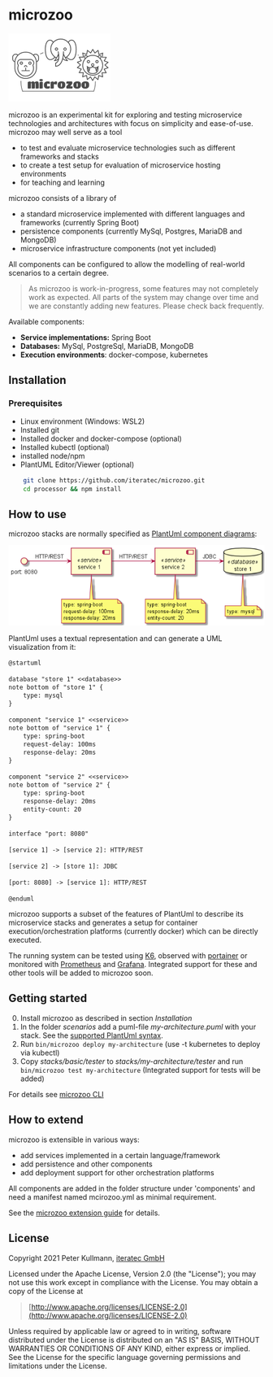 # microzoo

![microzoo-logo.png](./doc/images/microzoo-logo.png)

microzoo is an experimental kit for exploring and testing microservice technologies and architectures with focus on
simplicity and ease-of-use. microzoo may well serve as a tool

- to test and evaluate microservice technologies such as different frameworks and stacks
- to create a test setup for evaluation of microservice hosting environments
- for teaching and learning

microzoo consists of a library of

- a standard microservice implemented with different languages and frameworks (currently Spring Boot)
- persistence components (currently MySql, Postgres, MariaDB and MongoDB)
- microservice infrastructure components (not yet included)

All components can be configured to allow the modelling of real-world scenarios to a certain degree.

> As microzoo is work-in-progress, some features may not completely work as expected.
> All parts of the system may change over time and we are constantly adding new features. Please check back frequently. 

Available components:

- **Service implementations:** Spring Boot
- **Databases:** MySql, PostgreSql, MariaDB, MongoDB
- **Execution environments**: docker-compose, kubernetes

## Installation

### Prerequisites

- Linux environment (Windows: WSL2)
- Installed git
- Installed docker and docker-compose (optional)
- Installed kubectl (optional)
- installed node/npm
- PlantUML Editor/Viewer (optional)

````bash
    git clone https://github.com/iteratec/microzoo.git
    cd processor && npm install
````

## How to use

microzoo stacks are normally specified as [PlantUml component diagrams](https://plantuml.com/en/component-diagram):

![doc/images/basic_scenario.png](doc/images/basic_scenario.png)

PlantUml uses a textual representation and can generate a UML visualization from it:

````plantuml
@startuml

database "store 1" <<database>>
note bottom of "store 1" {
    type: mysql
}

component "service 1" <<service>>
note bottom of "service 1" {
    type: spring-boot
    request-delay: 100ms
    response-delay: 20ms
}

component "service 2" <<service>>
note bottom of "service 2" {
    type: spring-boot
    response-delay: 20ms
    entity-count: 20
}

interface "port: 8080"

[service 1] -> [service 2]: HTTP/REST

[service 2] -> [store 1]: JDBC

[port: 8080] -> [service 1]: HTTP/REST

@enduml
````

microzoo supports a subset of the features of PlantUml to describe its microservice stacks and generates
a setup for container execution/orchestration platforms (currently docker) which can be directly executed. 

The running system can be tested using [K6](https://k6.io/), observed with [portainer](https://www.portainer.io/)
or monitored with [Prometheus](https://prometheus.io/) and [Grafana](https://grafana.com/). Integrated support for
these and other tools will be added to microzoo soon.

## Getting started

0. Install microzoo as described in section *Installation*
1. In the folder *scenarios* add a puml-file *my-architecture.puml* with your stack.
   See the [supported PlantUml syntax](doc/supported_plantuml.md).
2. Run `bin/microzoo deploy my-architecture` (use -t kubernetes to deploy via kubectl)
3. Copy *stacks/basic/tester* to *stacks/my-architecture/tester* and run `bin/microzoo test my-architecture` (Integrated support for tests will be added)

For details see [microzoo CLI](doc/microzoo_cli.md)

## How to extend

microzoo is extensible in various ways:

- add services implemented in a certain language/framework
- add persistence and other components
- add deployment support for other orchestration platforms

All components are added in the folder structure under 'components' and need a manifest named mcirozoo.yml
as minimal requirement.

See the [microzoo extension guide](doc/extension_guide.md) for details.

## License

Copyright 2021 Peter Kullmann, [iteratec GmbH](https://www.iteratec.com)

Licensed under the Apache License, Version 2.0 (the "License");
you may not use this work except in compliance with the License.
You may obtain a copy of the License at

> [http://www.apache.org/licenses/LICENSE-2.0](http://www.apache.org/licenses/LICENSE-2.0)

Unless required by applicable law or agreed to in writing, software
distributed under the License is distributed on an "AS IS" BASIS,
WITHOUT WARRANTIES OR CONDITIONS OF ANY KIND, either express or implied.
See the License for the specific language governing permissions and
limitations under the License.
